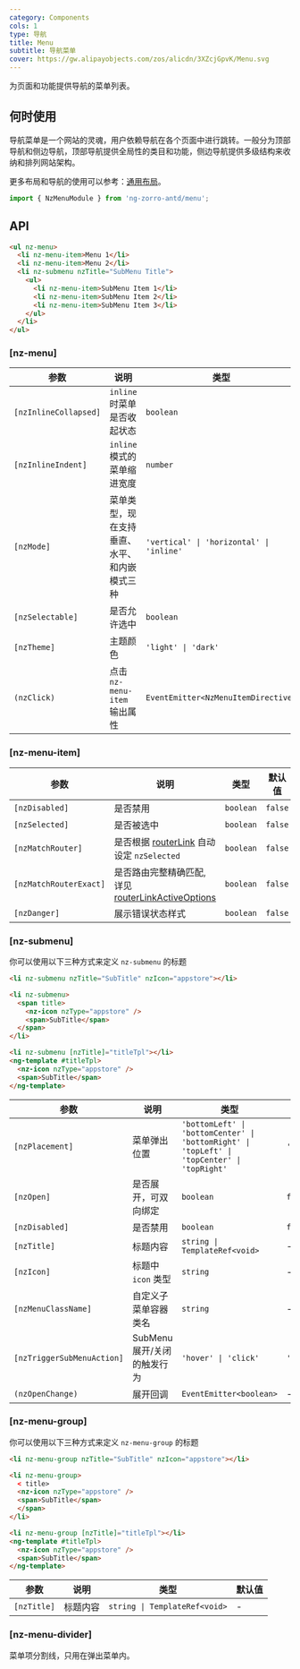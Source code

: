 ```yaml
---
category: Components
cols: 1
type: 导航
title: Menu
subtitle: 导航菜单
cover: https://gw.alipayobjects.com/zos/alicdn/3XZcjGpvK/Menu.svg
---
```


为页面和功能提供导航的菜单列表。

## 何时使用

导航菜单是一个网站的灵魂，用户依赖导航在各个页面中进行跳转。一般分为顶部导航和侧边导航，顶部导航提供全局性的类目和功能，侧边导航提供多级结构来收纳和排列网站架构。

更多布局和导航的使用可以参考：[通用布局](/components/layout/zh)。

```ts
import { NzMenuModule } from 'ng-zorro-antd/menu';
```

## API

```html
<ul nz-menu>
  <li nz-menu-item>Menu 1</li>
  <li nz-menu-item>Menu 2</li>
  <li nz-submenu nzTitle="SubMenu Title">
    <ul>
      <li nz-menu-item>SubMenu Item 1</li>
      <li nz-menu-item>SubMenu Item 2</li>
      <li nz-menu-item>SubMenu Item 3</li>
    </ul>
  </li>
</ul>
```

### [nz-menu]

| 参数                    | 说明                     | 类型                                       | 默认值          |
|-----------------------|------------------------|------------------------------------------|--------------|
| `[nzInlineCollapsed]` | `inline` 时菜单是否收起状态     | `boolean`                                | -            |
| `[nzInlineIndent]`    | `inline` 模式的菜单缩进宽度     | `number`                                 | `24`         |
| `[nzMode]`            | 菜单类型，现在支持垂直、水平、和内嵌模式三种 | `'vertical' \| 'horizontal' \| 'inline'` | `'vertical'` |
| `[nzSelectable]`      | 是否允许选中                 | `boolean`                                | `true`       |
| `[nzTheme]`           | 主题颜色                   | `'light' \| 'dark'`                      | `'light'`    |
| `(nzClick)`           | 点击 `nz-menu-item` 输出属性 | `EventEmitter<NzMenuItemDirective>`      |              |

### [nz-menu-item]

| 参数                     | 说明                                                                                                               | 类型        | 默认值     |
|------------------------|------------------------------------------------------------------------------------------------------------------|-----------|---------|
| `[nzDisabled]`         | 是否禁用                                                                                                             | `boolean` | `false` |
| `[nzSelected]`         | 是否被选中                                                                                                            | `boolean` | `false` |
| `[nzMatchRouter]`      | 是否根据 [routerLink](https://www.angular.cn/api/router/RouterLink) 自动设定 `nzSelected`                                | `boolean` | `false` |
| `[nzMatchRouterExact]` | 是否路由完整精确匹配, 详见 [routerLinkActiveOptions](https://angular.cn/api/router/RouterLinkActive#routerLinkActiveOptions) | `boolean` | `false` |
| `[nzDanger]`           | 展示错误状态样式                                                                                                         | `boolean` | `false` |

### [nz-submenu]

你可以使用以下三种方式来定义 `nz-submenu` 的标题

```html
<li nz-submenu nzTitle="SubTitle" nzIcon="appstore"></li>

<li nz-submenu>
  <span title>
    <nz-icon nzType="appstore" />
    <span>SubTitle</span>
  </span>
</li>

<li nz-submenu [nzTitle]="titleTpl"></li>
<ng-template #titleTpl>
  <nz-icon nzType="appstore" />
  <span>SubTitle</span>
</ng-template>
```

| 参数                         | 说明                 | 类型                                                                                          | 默认值            |
|----------------------------|--------------------|---------------------------------------------------------------------------------------------|----------------|
| `[nzPlacement]`            | 菜单弹出位置             | `'bottomLeft' \| 'bottomCenter' \| 'bottomRight' \| 'topLeft' \| 'topCenter' \| 'topRight'` | `'bottomLeft'` |
| `[nzOpen]`                 | 是否展开，可双向绑定         | `boolean`                                                                                   | `false`        |
| `[nzDisabled]`             | 是否禁用               | `boolean`                                                                                   | `false`        |
| `[nzTitle]`                | 标题内容               | `string \| TemplateRef<void>`                                                               | -              |
| `[nzIcon]`                 | 标题中 `icon` 类型      | `string`                                                                                    | -              |
| `[nzMenuClassName]`        | 自定义子菜单容器类名         | `string`                                                                                    | -              |
| `[nzTriggerSubMenuAction]` | SubMenu 展开/关闭的触发行为 | `'hover' \| 'click'`                                                                        | `'hover'`      |
| `(nzOpenChange)`           | 展开回调               | `EventEmitter<boolean>`                                                                     | -              |

### [nz-menu-group]

你可以使用以下三种方式来定义 `nz-menu-group` 的标题

```html
<li nz-menu-group nzTitle="SubTitle" nzIcon="appstore"></li>

<li nz-menu-group>
  < title>
  <nz-icon nzType="appstore" />
  <span>SubTitle</span>
  </span>
</li>

<li nz-menu-group [nzTitle]="titleTpl"></li>
<ng-template #titleTpl>
  <nz-icon nzType="appstore" />
  <span>SubTitle</span>
</ng-template>
```

| 参数          | 说明   | 类型                            | 默认值 |
|-------------|------|-------------------------------|-----|
| `[nzTitle]` | 标题内容 | `string \| TemplateRef<void>` | -   |

### [nz-menu-divider]

菜单项分割线，只用在弹出菜单内。
